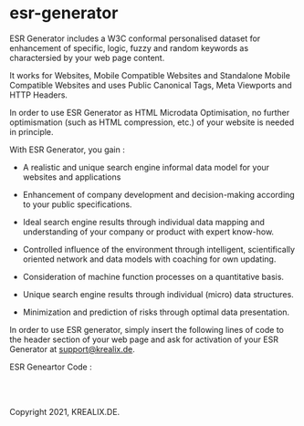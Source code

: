 # esr-generator

ESR Generator includes a W3C conformal personalised dataset for enhancement of specific, logic, fuzzy and random keywords as charactersied by your web page content.

It works for Websites, Mobile Compatible Websites and Standalone Mobile Compatible Websites and uses Public Canonical Tags, Meta Viewports and HTTP Headers.

In order to use ESR Generator as HTML Microdata Optimisation, no further optimismation (such as HTML compression, etc.) 
of your website is needed in principle.

With ESR Generator, you gain : 

- A realistic and unique search engine informal data model for your websites and applications 

- Enhancement of company development and decision-making according to your public specifications.

- Ideal search engine results through individual data mapping and understanding of your company or product with expert know-how.

- Controlled influence of the environment through intelligent, scientifically oriented network and data models with coaching for own updating.
	
- Consideration of machine function processes on a quantitative basis. 

- Unique search engine results through individual (micro) data structures.

- Minimization and prediction of risks through optimal data presentation.

In order to use ESR generator, simply insert the following lines of code to the header section of your web page and ask for activation of your ESR Generator at support@krealix.de.

ESR Geneartor Code : <br>

<script type="text/javascript" src="http://www.krealix.de/yourdomainname/esr_generator_krealix.js"></script>

<br><br>

Copyright 2021, 
KREALIX.DE.
